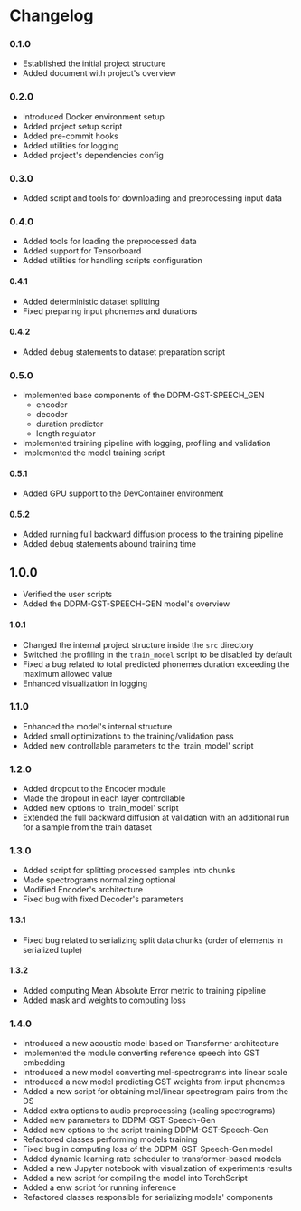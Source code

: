 # Changelog

### 0.1.0

- Established the initial project structure
- Added document with project's overview

### 0.2.0

- Introduced Docker environment setup
- Added project setup script
- Added pre-commit hooks
- Added utilities for logging
- Added project's dependencies config

### 0.3.0

- Added script and tools for downloading and preprocessing input data

### 0.4.0

- Added tools for loading the preprocessed data
- Added support for Tensorboard
- Added utilities for handling scripts configuration

#### 0.4.1

- Added deterministic dataset splitting
- Fixed preparing input phonemes and durations

#### 0.4.2

- Added debug statements to dataset preparation script

### 0.5.0

- Implemented base components of the DDPM-GST-SPEECH_GEN
   - encoder
   - decoder
   - duration predictor
   - length regulator
- Implemented training pipeline with logging, profiling and validation
- Implemented the model training script

#### 0.5.1

- Added GPU support to the DevContainer environment

#### 0.5.2

- Added running full backward diffusion process to the training pipeline
- Added debug statements abound training time

## 1.0.0

- Verified the user scripts
- Added the DDPM-GST-SPEECH-GEN model's overview

#### 1.0.1

- Changed the internal project structure inside the `src` directory
- Switched the profiling in the `train_model` script to be disabled by default
- Fixed a bug related to total predicted phonemes duration exceeding the maximum allowed value
- Enhanced visualization in logging

### 1.1.0

- Enhanced the model's internal structure
- Added small optimizations to the training/validation pass
- Added new controllable parameters to the 'train_model' script

### 1.2.0

- Added dropout to the Encoder module
- Made the dropout in each layer controllable
- Added new options to 'train_model' script
- Extended the full backward diffusion at validation with an additional run for a sample from the train dataset

### 1.3.0

- Added script for splitting processed samples into chunks
- Made spectrograms normalizing optional
- Modified Encoder's architecture
- Fixed bug with fixed Decoder's parameters

#### 1.3.1

- Fixed bug related to serializing split data chunks (order of elements in serialized tuple)

#### 1.3.2

- Added computing Mean Absolute Error metric to training pipeline
- Added mask and weights to computing loss

### 1.4.0

- Introduced a new acoustic model based on Transformer architecture
- Implemented the module converting reference speech into GST embedding
- Introduced a new model converting mel-spectrograms into linear scale
- Introduced a new model predicting GST weights from input phonemes
- Added a new script for obtaining mel/linear spectrogram pairs from the DS
- Added extra options to audio preprocessing (scaling spectrograms)
- Added new parameters to DDPM-GST-Speech-Gen
- Added new options to the script training DDPM-GST-Speech-Gen
- Refactored classes performing models training
- Fixed bug in computing loss of the DDPM-GST-Speech-Gen model
- Added dynamic learning rate scheduler to transformer-based models
- Added a new Jupyter notebook with visualization of experiments results
- Added a new script for compiling the model into TorchScript
- Added a enw script for running inference
- Refactored classes responsible for serializing models' components
